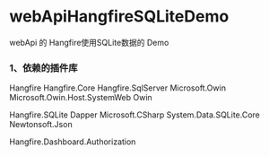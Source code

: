 # webApiHangfireSQLiteDemo
webApi 的 Hangfire使用SQLite数据的 Demo



### 1、依赖的插件库

Hangfire
	Hangfire.Core
	Hangfire.SqlServer
	Microsoft.Owin
	Microsoft.Owin.Host.SystemWeb
	Owin

Hangfire.SQLite
	Dapper
	Microsoft.CSharp
	System.Data.SQLite.Core
	Newtonsoft.Json

Hangfire.Dashboard.Authorization